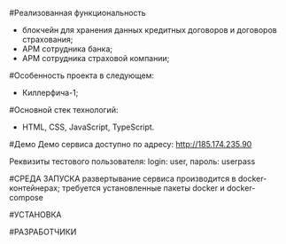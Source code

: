 #Реализованная функциональность
* блокчейн для хранения данных кредитных договоров и договоров страхования;
* АРМ сотрудника банка;
* АРМ сотрудника страховой компании;

#Особенность проекта в следующем:
* Киллерфича-1;

#Основной стек технологий:
* HTML, CSS, JavaScript, TypeScript.

#Демо
Демо сервиса доступно по адресу: http://185.174.235.90

Реквизиты тестового пользователя: login: user, пароль: userpass

#СРЕДА ЗАПУСКА
развертывание сервиса производится в docker-контейнерах;
требуется установленные пакеты docker и docker-compose

#УСТАНОВКА

#РАЗРАБОТЧИКИ
